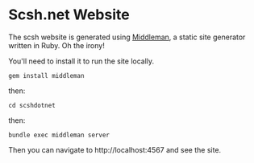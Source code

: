 Scsh.net Website
==============

The scsh website is generated using [Middleman](http://middlemanapp.com/), a static site generator written in Ruby. Oh the irony!

You'll need to install it to run the site locally.

<code>gem install middleman</code>

then:

<code>cd scshdotnet</code>

then:

<code>bundle exec middleman server</code>

Then you can navigate to http://localhost:4567 and see the site.

